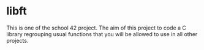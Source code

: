 # libft
This is one of the school 42 project. The aim of this project to code a C library regrouping usual functions that you will be allowed to use in all other projects.
